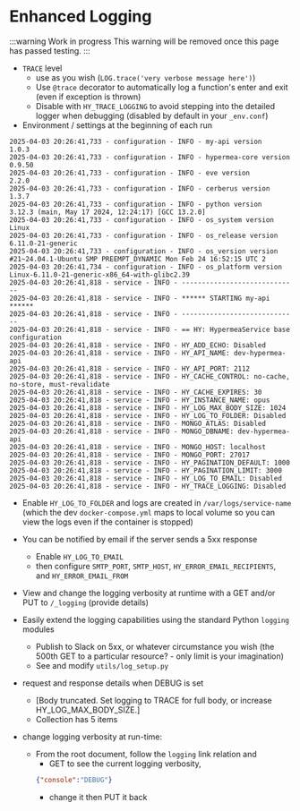 # Enhanced Logging

:::warning Work in progress
<centered-image src="/img/work-in-progress.png" />
This warning will be removed once this page has passed testing.
:::

* `TRACE` level
    * use as you wish (`LOG.trace('very verbose message here')`)
    * Use `@trace` decorator to automatically log a function's enter and exit (even if exception is thrown)
    * Disable with `HY_TRACE_LOGGING` to avoid stepping into the detailed logger when debugging (disabled by default in your `_env.conf`)
* Environment / settings at the beginning of each run
```text
2025-04-03 20:26:41,733 - configuration - INFO - my-api version           1.0.3
2025-04-03 20:26:41,733 - configuration - INFO - hypermea-core version    0.9.50
2025-04-03 20:26:41,733 - configuration - INFO - eve version              2.2.0
2025-04-03 20:26:41,733 - configuration - INFO - cerberus version         1.3.7
2025-04-03 20:26:41,733 - configuration - INFO - python version           3.12.3 (main, May 17 2024, 12:24:17) [GCC 13.2.0]
2025-04-03 20:26:41,733 - configuration - INFO - os_system version        Linux
2025-04-03 20:26:41,733 - configuration - INFO - os_release version       6.11.0-21-generic
2025-04-03 20:26:41,733 - configuration - INFO - os_version version       #21~24.04.1-Ubuntu SMP PREEMPT_DYNAMIC Mon Feb 24 16:52:15 UTC 2
2025-04-03 20:26:41,734 - configuration - INFO - os_platform version      Linux-6.11.0-21-generic-x86_64-with-glibc2.39
2025-04-03 20:26:41,818 - service - INFO - -----------------------------
2025-04-03 20:26:41,818 - service - INFO - ****** STARTING my-api ******
2025-04-03 20:26:41,818 - service - INFO - -----------------------------
2025-04-03 20:26:41,818 - service - INFO - == HY: HypermeaService base configuration
2025-04-03 20:26:41,818 - service - INFO - HY_ADD_ECHO: Disabled
2025-04-03 20:26:41,818 - service - INFO - HY_API_NAME: dev-hypermea-api
2025-04-03 20:26:41,818 - service - INFO - HY_API_PORT: 2112
2025-04-03 20:26:41,818 - service - INFO - HY_CACHE_CONTROL: no-cache, no-store, must-revalidate
2025-04-03 20:26:41,818 - service - INFO - HY_CACHE_EXPIRES: 30
2025-04-03 20:26:41,818 - service - INFO - HY_INSTANCE_NAME: opus
2025-04-03 20:26:41,818 - service - INFO - HY_LOG_MAX_BODY_SIZE: 1024
2025-04-03 20:26:41,818 - service - INFO - HY_LOG_TO_FOLDER: Disabled
2025-04-03 20:26:41,818 - service - INFO - MONGO_ATLAS: Disabled
2025-04-03 20:26:41,818 - service - INFO - MONGO_DBNAME: dev-hypermea-api
2025-04-03 20:26:41,818 - service - INFO - MONGO_HOST: localhost
2025-04-03 20:26:41,818 - service - INFO - MONGO_PORT: 27017
2025-04-03 20:26:41,818 - service - INFO - HY_PAGINATION_DEFAULT: 1000
2025-04-03 20:26:41,818 - service - INFO - HY_PAGINATION_LIMIT: 3000
2025-04-03 20:26:41,818 - service - INFO - HY_LOG_TO_EMAIL: Disabled
2025-04-03 20:26:41,818 - service - INFO - HY_TRACE_LOGGING: Disabled

```  

* Enable `HY_LOG_TO_FOLDER` and logs are created in `/var/logs/service-name`  (which the dev `docker-compose.yml` maps to local volume so you can view the logs even if the container is stopped)
* You can be notified by email if the server sends a 5xx response
    * Enable `HY_LOG_TO_EMAIL`
    * then configure `SMTP_PORT`, `SMTP_HOST`, `HY_ERROR_EMAIL_RECIPIENTS`, and `HY_ERROR_EMAIL_FROM`
* View and change the logging verbosity at runtime with a GET and/or PUT to `/_logging`  (provide details)

* Easily extend the logging capabilities using the standard Python `logging` modules
  * Publish to Slack on 5xx, or whatever circumstance you wish (the 500th GET to a particular resource? - only limit is your imagination)
  * See and modify `utils/log_setup.py`

* request and response details when DEBUG is set
  * [Body truncated. Set logging to TRACE for full body, or increase HY_LOG_MAX_BODY_SIZE.]
  * Collection has 5 items


* change logging verbosity at run-time:  
  * From the root document, follow the `logging` link relation and 
    * GET to see the current logging verbosity,
    ```json
    {"console":"DEBUG"}
    ```
    * change it then PUT it back
